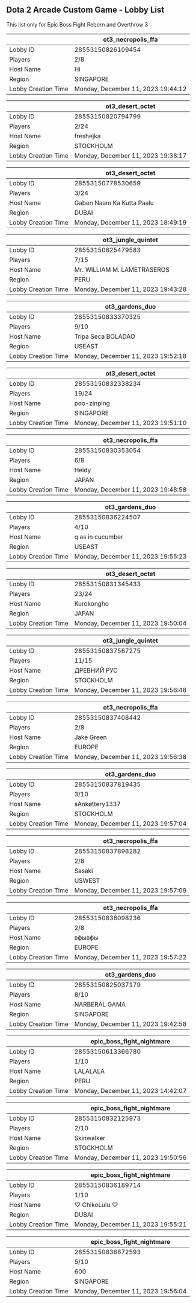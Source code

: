 ## Dota 2 Arcade Custom Game - Lobby List

This list only for Epic Boss Fight Reborn and Overthrow 3

|  | ot3_necropolis_ffa |
| ------ | ------ |
| Lobby ID | 28553150826109454 |
| Players | 2/8 |
| Host Name | Hi |
| Region | SINGAPORE |
| Lobby Creation Time | Monday, December 11, 2023 19:44:12 |


|  | ot3_desert_octet |
| ------ | ------ |
| Lobby ID | 28553150820794799 |
| Players | 2/24 |
| Host Name | freshejka |
| Region | STOCKHOLM |
| Lobby Creation Time | Monday, December 11, 2023 19:38:17 |


|  | ot3_desert_octet |
| ------ | ------ |
| Lobby ID | 28553150778530659 |
| Players | 3/24 |
| Host Name | Gaben Naam Ka Kutta Paalu |
| Region | DUBAI |
| Lobby Creation Time | Monday, December 11, 2023 18:49:19 |


|  | ot3_jungle_quintet |
| ------ | ------ |
| Lobby ID | 28553150825479583 |
| Players | 7/15 |
| Host Name | Mr. WILLIAM M. LAMETRASEROS |
| Region | PERU |
| Lobby Creation Time | Monday, December 11, 2023 19:43:28 |


|  | ot3_gardens_duo |
| ------ | ------ |
| Lobby ID | 28553150833370325 |
| Players | 9/10 |
| Host Name | Tripa Seca BOLADÃO |
| Region | USEAST |
| Lobby Creation Time | Monday, December 11, 2023 19:52:18 |


|  | ot3_desert_octet |
| ------ | ------ |
| Lobby ID | 28553150832338234 |
| Players | 19/24 |
| Host Name | poo-zinping |
| Region | SINGAPORE |
| Lobby Creation Time | Monday, December 11, 2023 19:51:10 |


|  | ot3_necropolis_ffa |
| ------ | ------ |
| Lobby ID | 28553150830353054 |
| Players | 6/8 |
| Host Name | Heidy |
| Region | JAPAN |
| Lobby Creation Time | Monday, December 11, 2023 19:48:58 |


|  | ot3_gardens_duo |
| ------ | ------ |
| Lobby ID | 28553150836224507 |
| Players | 4/10 |
| Host Name | q as in cucumber |
| Region | USEAST |
| Lobby Creation Time | Monday, December 11, 2023 19:55:23 |


|  | ot3_desert_octet |
| ------ | ------ |
| Lobby ID | 28553150831345433 |
| Players | 23/24 |
| Host Name | Kurokongho |
| Region | JAPAN |
| Lobby Creation Time | Monday, December 11, 2023 19:50:04 |


|  | ot3_jungle_quintet |
| ------ | ------ |
| Lobby ID | 28553150837567275 |
| Players | 11/15 |
| Host Name | ДРЕВНИЙ РУС |
| Region | STOCKHOLM |
| Lobby Creation Time | Monday, December 11, 2023 19:56:48 |


|  | ot3_necropolis_ffa |
| ------ | ------ |
| Lobby ID | 28553150837408442 |
| Players | 2/8 |
| Host Name | Jake Green |
| Region | EUROPE |
| Lobby Creation Time | Monday, December 11, 2023 19:56:38 |


|  | ot3_gardens_duo |
| ------ | ------ |
| Lobby ID | 28553150837819435 |
| Players | 3/10 |
| Host Name | sAnkøttery1337 |
| Region | STOCKHOLM |
| Lobby Creation Time | Monday, December 11, 2023 19:57:04 |


|  | ot3_necropolis_ffa |
| ------ | ------ |
| Lobby ID | 28553150837898282 |
| Players | 2/8 |
| Host Name | Sasaki |
| Region | USWEST |
| Lobby Creation Time | Monday, December 11, 2023 19:57:09 |


|  | ot3_necropolis_ffa |
| ------ | ------ |
| Lobby ID | 28553150838098236 |
| Players | 2/8 |
| Host Name | вфывфы |
| Region | EUROPE |
| Lobby Creation Time | Monday, December 11, 2023 19:57:22 |


|  | ot3_gardens_duo |
| ------ | ------ |
| Lobby ID | 28553150825037179 |
| Players | 8/10 |
| Host Name | NARBERAL GAMA |
| Region | SINGAPORE |
| Lobby Creation Time | Monday, December 11, 2023 19:42:58 |


|  | epic_boss_fight_nightmare |
| ------ | ------ |
| Lobby ID | 28553150613366780 |
| Players | 1/10 |
| Host Name | LALALALA |
| Region | PERU |
| Lobby Creation Time | Monday, December 11, 2023 14:42:07 |


|  | epic_boss_fight_nightmare |
| ------ | ------ |
| Lobby ID | 28553150832125973 |
| Players | 2/10 |
| Host Name | Skinwalker |
| Region | STOCKHOLM |
| Lobby Creation Time | Monday, December 11, 2023 19:50:56 |


|  | epic_boss_fight_nightmare |
| ------ | ------ |
| Lobby ID | 28553150836189714 |
| Players | 1/10 |
| Host Name | ♡ ChikoLulu ♡ |
| Region | DUBAI |
| Lobby Creation Time | Monday, December 11, 2023 19:55:21 |


|  | epic_boss_fight_nightmare |
| ------ | ------ |
| Lobby ID | 28553150836872593 |
| Players | 5/10 |
| Host Name | 600 |
| Region | SINGAPORE |
| Lobby Creation Time | Monday, December 11, 2023 19:56:04 |


